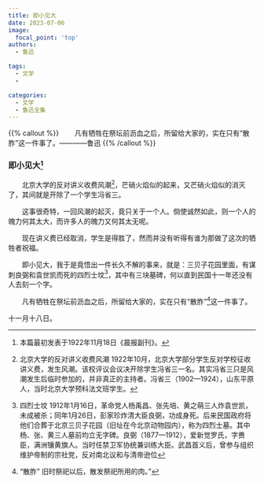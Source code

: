 ```yaml
---
title: 即小见大
date: 2023-07-06
image:
  focal_point: 'top'
authors:
  - 鲁迅

tags:
  - 文学
  - 

categories:
  - 文学
  - 鲁迅全集
---
```


{{% callout %}}
&emsp;&emsp;凡有牺牲在祭坛前沥血之后，所留给大家的，实在只有“散胙”这一件事了。————鲁迅
{{% /callout %}}

<!--more-->

### 即小见大[^1]

&emsp;&emsp;北京大学的反对讲义收费风潮[^2]，芒硝火焰似的起来，又芒硝火焰似的消灭了，其间就是开除了一个学生冯省三。

&emsp;&emsp;这事很奇特，一回风潮的起灭，竟只关于一个人。倘使诚然如此，则一个人的魄力何其太大，而许多人的魄力又何其太无呢。

&emsp;&emsp;现在讲义费已经取消，学生是得胜了，然而并没有听得有谁为那做了这次的牺牲者祝福。

&emsp;&emsp;即小见大，我于是竟悟出一件长久不解的事来，就是：三贝子花园里面，有谋刺良弼和袁世凯而死的四烈士坟[^3]，其中有三块墓碑，何以直到民国十一年还没有人去刻一个字。

&emsp;&emsp;凡有牺牲在祭坛前沥血之后，所留给大家的，实在只有“散胙”[^4]这一件事了。

十一月十八日。
[^1]: 本篇最初发表于1922年11月18日《晨报副刊》。
[^2]: 北京大学的反对讲义收费风潮 1922年10月，北京大学部分学生反对学校征收讲义费，发生风潮。该校评议会议决开除学生冯省三一名。其实冯省三只是风潮发生后临时参加的，并非真正的主持者。冯省三（1902—1924），山东平原人，当时北京大学预科法文班学生。
[^3]: 四烈士坟 1912年1月16日，革命党人杨禹昌、张先培、黄之萌三人炸袁世凯，未成被杀；同年1月26日，彭家珍炸清大臣良弼，功成身死。后来民国政府将他们合葬于北京三贝子花园（旧址在今北京动物园内），称为四烈士墓。其中杨、张、黄三人墓前均立无字碑。良弼（1877—1912），爱新觉罗氏，字赉臣，满洲镶黄旗人。当时任禁卫军协统兼训练大臣。武昌首义后，曾参与组织维护帝制的宗社党，反对南北议和与清帝逊位
[^4]: “散胙” 旧时祭祀以后，散发祭祀所用的肉。”

